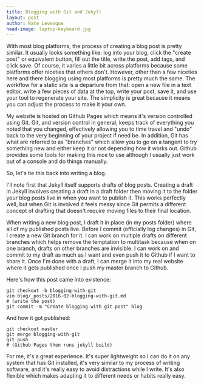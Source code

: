 ```yaml
---
title: Blogging with Git and Jekyll
layout: post
author: Nate Levesque
head-image: laptop-keyboard.jpg
---
```


With most blog platforms, the process of creating a blog post is pretty similar. It usually looks something like: log into your blog, click the "create post" or equivalent button, fill out the title, write the post, add tags, and click save. Of course, it varies a little bit across platforms because some platforms offer niceties that others don't. However, other than a few niceties here and there blogging using most platforms is pretty much the same. The workflow for a static site is a departure from that: open a new file in a text editor, write a few pieces of data at the top, write your post, save it, and use your tool to regenerate your site. The simplicity is great because it means you can adjust the process to make it your own.

My website is hosted on Github Pages which means it's version controlled using Git. Git, and version control in general, keeps track of everything you noted that you changed, effectively allowing you to time travel and "undo" back to the very beginning of your project if need be. In addition, Git has what are referred to as "branches" which allow you to go on a tangent to try something new and either keep it or not depending how it works out. Github provides some tools for making this nice to use although I usually just work out of a console and do things manually.

So, let's tie this back into writing a blog.

I'll note first that Jekyll itself supports drafts of blog posts. Creating a draft in Jekyll involves creating a draft in a draft folder then moving it to the folder your blog posts live in when you want to publish it. This works perfectly well, but when Git is involved it feels messy since Git permits a different concept of drafting that doesn't require moving files to their final location.

When writing a new blog post, I draft it in place (in my posts folder) where all of my published posts live. Before I commit (officially log changes) in Git, I create a new Git branch for it. I can work on multiple drafts on different branches which helps remove the temptation to multitask because when on one branch, drafts on other branches are invisible. I can work on and commit to my draft as much as I want and even push it to Github if I want to share it. Once I'm done with a draft, I can merge it into my real website where it gets published once I push my master branch to Github.

Here's how this post came into existence:

```
git checkout -b blogging-with-git
vim blog/_posts/2016-02-blogging-with-git.md
# (write the post)
git commit -m "Create blogging with git post" blog
```

And how it got published:

```
git checkout master
git merge blogging-with-git
git push
# (Github Pages then runs jekyll build)
```

For me, it's a great experience. It's super lightweight so I can do it on any system that has Git installed, it's very similar to my process of writing software, and it's really easy to avoid distractions while I write. It's also flexible which makes adapting it to different needs or habits really easy.

